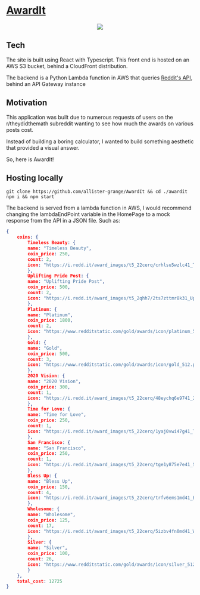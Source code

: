 # [AwardIt](https://awardit.info)

<p align="center">
    <kbd>
        <img src="demo/demo.mov">
    </kbd>
</p>

## Tech

The site is built using React with Typescript. This front end is hosted on an AWS S3 bucket, behind a CloudFront distribution.

The backend is a Python Lambda function in AWS that queries [Reddit's API](https://www.reddit.com/dev/api/), behind an API Gateway instance

## Motivation

This application was built due to numerous requests of users on the r/theydidthemath subreddit wanting to see how much the awards on various posts cost.

Instead of building a boring calculator, I wanted to build something aesthetic that provided a visual answer. 

So, here is AwardIt!

## Hosting locally 

```
git clone https://github.com/allister-grange/AwardIt && cd ./awardit
npm i && npm start
```

The backend is served from a lambda function in AWS, I would recommend changing the lambdaEndPoint variable in the HomePage to a mock response from the API in a JSON file. Such as:

``` JSON
{
    coins: {
        Timeless Beauty: {
        name: "Timeless Beauty",
        coin_price: 250,
        count: 2,
        icon: "https://i.redd.it/award_images/t5_22cerq/crhlsu5wzlc41_TimelessBeauty.png"
        },
        Uplifting Pride Post: {
        name: "Uplifting Pride Post",
        coin_price: 500,
        count: 2,
        icon: "https://i.redd.it/award_images/t5_2qhh7/2ts7zttmr8k31_UpliftingPridePost.png"
        },
        Platinum: {
        name: "Platinum",
        coin_price: 1800,
        count: 2,
        icon: "https://www.redditstatic.com/gold/awards/icon/platinum_512.png"
        },
        Gold: {
        name: "Gold",
        coin_price: 500,
        count: 3,
        icon: "https://www.redditstatic.com/gold/awards/icon/gold_512.png"
        },
        2020 Vision: {
        name: "2020 Vision",
        coin_price: 300,
        count: 1,
        icon: "https://i.redd.it/award_images/t5_22cerq/48eychq6e9741_2020Vision.png"
        },
        Time for Love: {
        name: "Time for Love",
        coin_price: 250,
        count: 1,
        icon: "https://i.redd.it/award_images/t5_22cerq/1yaj0vwi47g41_TimeforLove.png"
        },
        San Francisco: {
        name: "San Francisco",
        coin_price: 250,
        count: 1,
        icon: "https://i.redd.it/award_images/t5_22cerq/tge1y875e7e41_SanFrancisco-1.png"
        },
        Bless Up: {
        name: "Bless Up",
        coin_price: 150,
        count: 4,
        icon: "https://i.redd.it/award_images/t5_22cerq/trfv6ems1md41_BlessUp.png"
        },
        Wholesome: {
        name: "Wholesome",
        coin_price: 125,
        count: 17,
        icon: "https://i.redd.it/award_images/t5_22cerq/5izbv4fn0md41_Wholesome.png"
        },
        Silver: {
        name: "Silver",
        coin_price: 100,
        count: 26,
        icon: "https://www.redditstatic.com/gold/awards/icon/silver_512.png"
        }
    },
    total_cost: 12725
}
```
